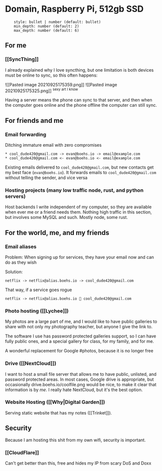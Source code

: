 # Domain, Raspberry Pi, 512gb SSD

```toc
    style: bullet | number (default: bullet)
    min_depth: number (default: 2)
    max_depth: number (default: 6)
```

## For me

### [[SyncThing]]

I already explained why I love syncthing, but one limitation is both devices must be online to sync, so this often happens:

![[Pasted image 20210925175359.png]]
![[Pasted image 20210925175325.png]]
<sup>sexy art I know</sup>

Having a server means the phone can sync to that server, and then when the computer goes online and the phone offline the computer can still sync.

## For friends and me

### Email forwarding 

Ditching immature email with zero compromises

```ad-example
* cool_dude420@gmail.com -> evan@boehs.io -> email@example.com
* cool_dude420@gmail.com <- evan@boehs.io <- email@example.com
```

Existing emails delivered to `cool_dude420@gmail.com`, but new contacts get my best face (`evan@boehs.io`). It forwards emails to `cool_dude420@gmail.com` without telling the sender, and vice versa

### Hosting projects (many low traffic node, rust, and python servers)

Host backends I write independent of my computer, so they are available when ever me or a friend needs them. Nothing high traffic in this section, but involves some MySQL and such. Mostly node, some rust.

## For the world, me, and my friends

### Email aliases

Problem: When signing up for services, they have your email now and can do as they wish

Solution: 
```ad-example
netflix -> netflix@alias.boehs.io -> cool_dude420@gmail.com
```

That way, if a service goes rogue

```ad-example
netflix -> netflix@alias.boehs.io 🚫 cool_dude420@gmail.com
```

### Photo hosting ([[Lychee]])

My photos are a large part of me, and I would like to have public galleries to share with not only my photography teacher, but anyone I give the link to. 

The software I use has password protected galleries support, so I can have fully public ones, and a special gallery for class, for my family, and for me.

A wonderful replacement for Google #photos, because it is no longer free

### Drive ([[NextCloud]])

I want to host a small file server that allows me to have public, unlisted, and password protected areas. In most cases, Google drive is appropriate, but occasionally drive.boehs.io/coolfile.png would be nice, to make it clear that information is by *me*. I really hate NextCloud, but it's the best option.

### Website Hosting ([[Why|Digital Garden]])

Serving static website that has my notes ([[Trinket]]).

## Security

Because I am hosting this shit from my own wifi, security is important. 

### [[CloudFlare]]

Can't get better than this, free and hides my IP from scary DoS and Doxx

